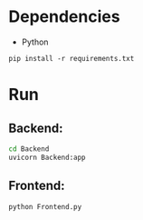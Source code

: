 # Dependencies
- Python
```
pip install -r requirements.txt
```

# Run

## Backend:
```bash
cd Backend
uvicorn Backend:app
```

## Frontend:
```bash
python Frontend.py
```
